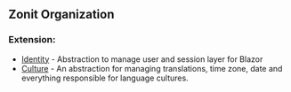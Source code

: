 ## Zonit Organization

### Extension:
- [Identity](https://github.com/Zonit/Zonit.Extensions.Identity) - Abstraction to manage user and session layer for Blazor
- [Culture](https://github.com/Zonit/Zonit.Extensions.Cultures) - An abstraction for managing translations, time zone, date and everything responsible for language cultures.